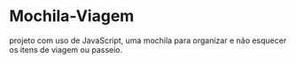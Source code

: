 # Mochila-Viagem

projeto com uso de JavaScript, uma mochila para organizar e não esquecer os itens de viagem ou passeio. 
